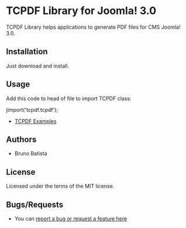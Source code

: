TCPDF Library for Joomla! 3.0
=============================

TCPDF Library helps applications to generate PDF files for CMS Joomla! 3.0.

## Installation

Just download and install.

## Usage

Add this code to head of file to import TCPDF class:

jimport('tcpdf.tcpdf');

* [TCPDF Examples](http://www.tcpdf.org/examples.php)

## Authors

* Bruno Batista

## License

Licensed under the terms of the MIT license.

## Bugs/Requests

* You can [report a bug or request a feature here](http://github.com/joomlapro/lib_tcpdf/issues)